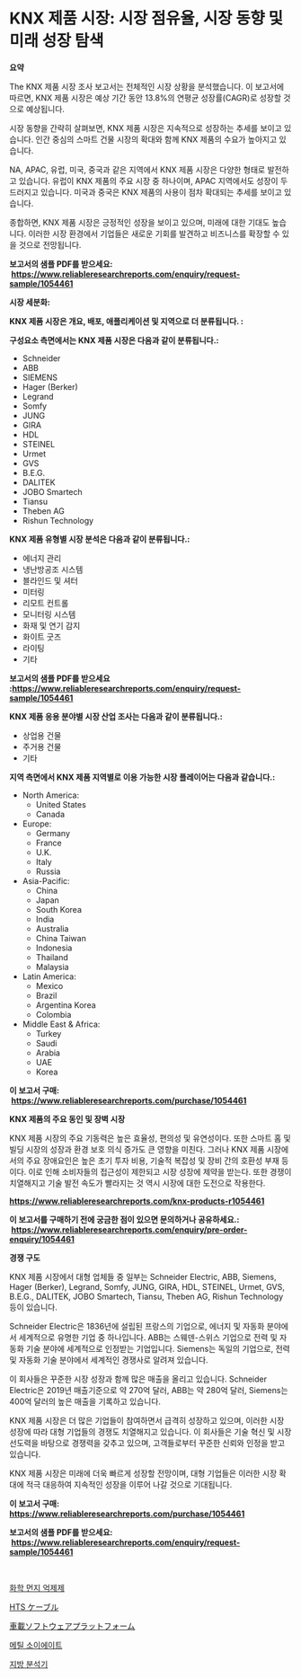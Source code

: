 <p><h1>KNX 제품 시장: 시장 점유율, 시장 동향 및 미래 성장 탐색</h1></p><p><strong>요약</strong></p>
<p><p>The KNX 제품 시장 조사 보고서는 전체적인 시장 상황을 분석했습니다. 이 보고서에 따르면, KNX 제품 시장은 예상 기간 동안 13.8%의 연평균 성장률(CAGR)로 성장할 것으로 예상됩니다.</p><p>시장 동향을 간략히 살펴보면, KNX 제품 시장은 지속적으로 성장하는 추세를 보이고 있습니다. 인간 중심의 스마트 건물 시장의 확대와 함께 KNX 제품의 수요가 높아지고 있습니다.</p><p>NA, APAC, 유럽, 미국, 중국과 같은 지역에서 KNX 제품 시장은 다양한 형태로 발전하고 있습니다. 유럽이 KNX 제품의 주요 시장 중 하나이며, APAC 지역에서도 성장이 두드러지고 있습니다. 미국과 중국은 KNX 제품의 사용이 점차 확대되는 추세를 보이고 있습니다.</p><p>종합하면, KNX 제품 시장은 긍정적인 성장을 보이고 있으며, 미래에 대한 기대도 높습니다. 이러한 시장 환경에서 기업들은 새로운 기회를 발견하고 비즈니스를 확장할 수 있을 것으로 전망됩니다.</p></p>
<p><strong>보고서의 샘플 PDF를 받으세요: &nbsp;<a href="https://www.reliableresearchreports.com/enquiry/request-sample/1054461">https://www.reliableresearchreports.com/enquiry/request-sample/1054461</a></strong></p>
<p><strong>시장 세분화:</strong></p>
<p><strong> KNX 제품 시장은 개요, 배포, 애플리케이션 및 지역으로 더 분류됩니다. :</strong></p>
<p><strong>구성요소 측면에서는 KNX 제품 시장은 다음과 같이 분류됩니다.:</strong></p>
<p><ul><li>Schneider</li><li>ABB</li><li>SIEMENS</li><li>Hager (Berker)</li><li>Legrand</li><li>Somfy</li><li>JUNG</li><li>GIRA</li><li>HDL</li><li>STEINEL</li><li>Urmet</li><li>GVS</li><li>B.E.G.</li><li>DALITEK</li><li>JOBO Smartech</li><li>Tiansu</li><li>Theben AG</li><li>Rishun Technology</li></ul></p>
<p><strong> KNX 제품 유형별 시장 분석은 다음과 같이 분류됩니다.:</strong></p>
<p><ul><li>에너지 관리</li><li>냉난방공조 시스템</li><li>블라인드 및 셔터</li><li>미터링</li><li>리모트 컨트롤</li><li>모니터링 시스템</li><li>화재 및 연기 감지</li><li>화이트 굿즈</li><li>라이팅</li><li>기타</li></ul></p>
<p><strong>보고서의 샘플 PDF를 받으세요 :<a href="https://www.reliableresearchreports.com/enquiry/request-sample/1054461">https://www.reliableresearchreports.com/enquiry/request-sample/1054461</a></strong></p>
<p><strong> KNX 제품 응용 분야별 시장 산업 조사는 다음과 같이 분류됩니다.:</strong></p>
<p><ul><li>상업용 건물</li><li>주거용 건물</li><li>기타</li></ul></p>
<p><strong>지역 측면에서 KNX 제품 지역별로 이용 가능한 시장 플레이어는 다음과 같습니다.:</strong></p>
<p><ul>
    <li>
        North America:
        <ul>
            <li>United States</li>
            <li>Canada</li>
        </ul>
    </li>
    <li>
        Europe:
        <ul>
            <li>Germany</li>
            <li>France</li>
            <li>U.K.</li>
            <li>Italy</li>
            <li>Russia</li>
        </ul>
    </li>
    <li>
        Asia-Pacific:
        <ul>
            <li>China</li>
            <li>Japan</li>
            <li>South Korea</li>
            <li>India</li>
            <li>Australia</li>
            <li>China Taiwan</li>
            <li>Indonesia</li>
            <li>Thailand</li>
            <li>Malaysia</li>
        </ul>
    </li>
    <li>
        Latin America:
        <ul>
            <li>Mexico</li>
            <li>Brazil</li>
            <li>Argentina Korea</li>
            <li>Colombia</li>
        </ul>
    </li>
    <li>
        Middle East & Africa:
        <ul>
            <li>Turkey</li>
            <li>Saudi</li>
            <li>Arabia</li>
            <li>UAE</li>
            <li>Korea</li>
        </ul>
    </li>
    </ul></p>
<p><strong>이 보고서 구매: &nbsp;<a href="https://www.reliableresearchreports.com/purchase/1054461">https://www.reliableresearchreports.com/purchase/1054461</a></strong></p>
<p><strong>KNX 제품의 주요 동인 및 장벽 시장</strong></p>
<p><p>KNX 제품 시장의 주요 기동력은 높은 효율성, 편의성 및 유연성이다. 또한 스마트 홈 및 빌딩 시장의 성장과 환경 보호 의식 증가도 큰 영향을 미친다. 그러나 KNX 제품 시장에서의 주요 장애요인은 높은 초기 투자 비용, 기술적 복잡성 및 장비 간의 호환성 부재 등이다. 이로 인해 소비자들의 접근성이 제한되고 시장 성장에 제약을 받는다. 또한 경쟁이 치열해지고 기술 발전 속도가 빨라지는 것 역시 시장에 대한 도전으로 작용한다.</p></p>
<p><strong><a href="https://www.reliableresearchreports.com/knx-products-r1054461">https://www.reliableresearchreports.com/knx-products-r1054461</a></strong></p>
<p><strong>이 보고서를 구매하기 전에 궁금한 점이 있으면 문의하거나 공유하세요.: &nbsp;<a href="https://www.reliableresearchreports.com/enquiry/pre-order-enquiry/1054461">https://www.reliableresearchreports.com/enquiry/pre-order-enquiry/1054461</a></strong></p>
<p><strong>경쟁 구도</strong></p>
<p><p>KNX 제품 시장에서 대형 업체들 중 일부는 Schneider Electric, ABB, Siemens, Hager (Berker), Legrand, Somfy, JUNG, GIRA, HDL, STEINEL, Urmet, GVS, B.E.G., DALITEK, JOBO Smartech, Tiansu, Theben AG, Rishun Technology 등이 있습니다. </p><p>Schneider Electric은 1836년에 설립된 프랑스의 기업으로, 에너지 및 자동화 분야에서 세계적으로 유명한 기업 중 하나입니다. ABB는 스웨덴-스위스 기업으로 전력 및 자동화 기술 분야에 세계적으로 인정받는 기업입니다. Siemens는 독일의 기업으로, 전력 및 자동화 기술 분야에서 세계적인 경쟁사로 알려져 있습니다. </p><p>이 회사들은 꾸준한 시장 성장과 함께 많은 매출을 올리고 있습니다. Schneider Electric은 2019년 매출기준으로 약 270억 달러, ABB는 약 280억 달러, Siemens는 400억 달러의 높은 매출을 기록하고 있습니다. </p><p>KNX 제품 시장은 더 많은 기업들이 참여하면서 급격히 성장하고 있으며, 이러한 시장 성장에 따라 대형 기업들의 경쟁도 치열해지고 있습니다. 이 회사들은 기술 혁신 및 시장 선도력을 바탕으로 경쟁력을 갖추고 있으며, 고객들로부터 꾸준한 신뢰와 인정을 받고 있습니다. </p><p>KNX 제품 시장은 미래에 더욱 빠르게 성장할 전망이며, 대형 기업들은 이러한 시장 확대에 적극 대응하여 지속적인 성장을 이루어 나갈 것으로 기대됩니다.</p></p>
<p><strong>이 보고서 구매: &nbsp; <a href="https://www.reliableresearchreports.com/purchase/1054461">https://www.reliableresearchreports.com/purchase/1054461</a></strong></p>
<p><strong>보고서의 샘플 PDF를 받으세요: &nbsp;<a href="https://www.reliableresearchreports.com/enquiry/request-sample/1054461">https://www.reliableresearchreports.com/enquiry/request-sample/1054461</a></strong><strong></strong></p>
<p>&nbsp;</p>
<p><p><a href="https://github.com/GabrielBlanda5656/Market-Research-Report-List-1/blob/main/498184319455.md">화학 먼지 억제제</a></p><p><a href="https://medium.com/@chellamarie1962/hts%E3%82%B1%E3%83%BC%E3%83%96%E3%83%AB%E5%B8%82%E5%A0%B4%E8%AA%BF%E6%9F%BB%E3%83%AC%E3%83%9D%E3%83%BC%E3%83%88-%E3%81%9D%E3%81%AE%E6%AD%B4%E5%8F%B2%E3%81%A8%E5%B0%86%E6%9D%A5%E4%BA%88%E6%B8%AC-2024%E5%B9%B4%E3%81%8B%E3%82%892031%E5%B9%B4%E3%81%BE%E3%81%A7-21d288be21b6">HTS ケーブル</a></p><p><a href="https://github.com/EstelWisozk1/Market-Research-Report-List-1/blob/main/879647020941.md">車載ソフトウェアプラットフォーム</a></p><p><a href="https://github.com/CorEmtymerich56566/Market-Research-Report-List-1/blob/main/366045319456.md">메틸 소이에이트</a></p><p><a href="https://medium.com/@edenger9807/%EC%A7%80%EB%B0%A9-%EB%B6%84%EC%84%9D%EA%B8%B0-%EC%8B%9C%EC%9E%A5-%EB%B3%B4%EA%B3%A0%EC%84%9C%EB%8A%94-%EC%9D%B4-%EC%8B%9C%EC%9E%A5%EC%9D%98-%EC%B5%9C%EC%8B%A0-%ED%8A%B8%EB%A0%8C%EB%93%9C-%EB%B0%8F-%EC%84%B1%EC%9E%A5-%EA%B8%B0%ED%9A%8C%EB%A5%BC-%EB%B3%B4%EC%97%AC%EC%A4%8D%EB%8B%88%EB%8B%A4-f8fb293339bd">지방 분석기</a></p></p>